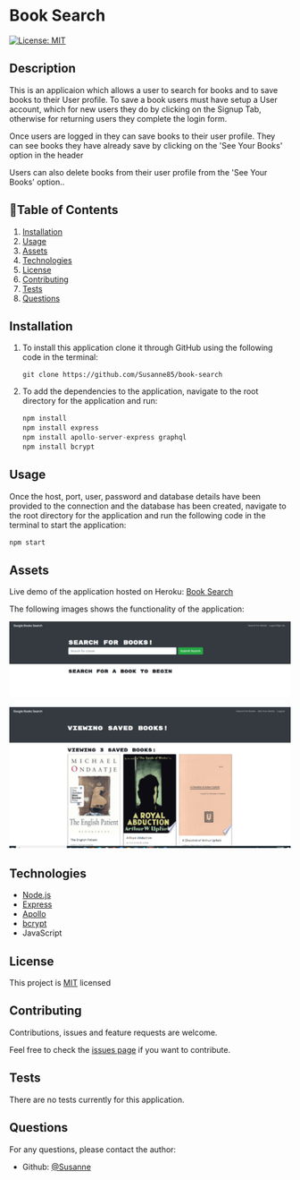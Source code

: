 # Book Search

[![License: MIT](https://img.shields.io/badge/License-MIT-brightgreen.svg)](https://opensource.org/licenses/MIT)

## Description

This is an applicaion which allows a user to search for books and to save books to their User profile.  To save a book users must have setup a User account, which for new users they do by clicking on the Signup Tab, otherwise for returning users they complete the login form.

Once users are logged in they can save books to their user profile.  They can see books they have already save by clicking on the 'See Your Books' option in the header

Users can also delete books from their user profile from the 'See Your Books' option..


## 📖Table of Contents
1. [Installation](#installation)
2. [Usage](#usage)
3. [Assets](#assets)
4. [Technologies](#technologies)
5. [License](#license)
6. [Contributing](#contributing)
7. [Tests](#tests)
8. [Questions](#questions)

## Installation
1. To install this application clone it through GitHub using the following code in the terminal: 
    ``` 
    git clone https://github.com/Susanne85/book-search
    ```
2. To add the dependencies to the application, navigate to the root directory for the application and run:
    ```js
    npm install
    npm install express
    npm install apollo-server-express graphql
    npm install bcrypt
    ```
    
## Usage
Once the host, port, user, password and database details have been provided to the connection and the database has been created, navigate to the root directory for the application and run the following code in the terminal to start the application:

```js
npm start
```

## Assets

Live demo of the application hosted on Heroku: [Book Search](https://susannes-portfolio.herokuapp.com/)

The following images shows the functionality of the application: 
 
![Book Search Front Page](./server/public/images/Book_Search_Front_Page.png)

![View Your Books](./server/public/images/See_Your_Books.png)

## Technologies
- [Node.js](https://nodejs.org/en/docs/)
- [Express](https://expressjs.com/)
- [Apollo](https://www.apollographql.com/docs/)
- [bcrypt](https://www.npmjs.com/package/bcrypt)
- JavaScript

## License

This project is [MIT](./LICENSE) licensed

## Contributing
Contributions, issues and feature requests are welcome.

Feel free to check the [issues page](https://github.com/Susanne85/book-search) if you want to contribute.

## Tests
There are no tests currently for this application.


## Questions
For any questions, please contact the author:

- Github: [@Susanne](https://github.com/Susanne85)
